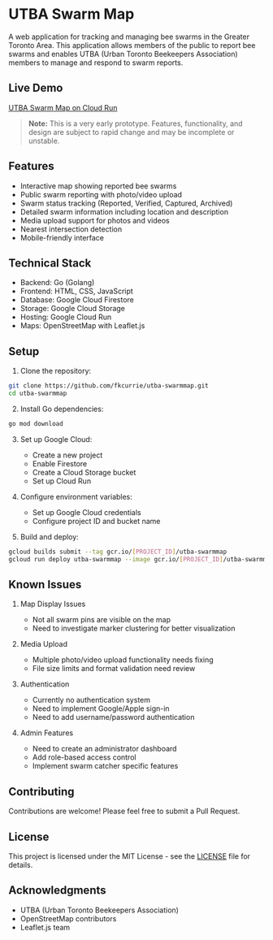 # UTBA Swarm Map

A web application for tracking and managing bee swarms in the Greater Toronto Area. This application allows members of the public to report bee swarms and enables UTBA (Urban Toronto Beekeepers Association) members to manage and respond to swarm reports.

## Live Demo

[UTBA Swarm Map on Cloud Run](https://utba-swarmmap-rcemytjnza-pd.a.run.app)

> **Note:** This is a very early prototype. Features, functionality, and design are subject to rapid change and may be incomplete or unstable.

## Features

- Interactive map showing reported bee swarms
- Public swarm reporting with photo/video upload
- Swarm status tracking (Reported, Verified, Captured, Archived)
- Detailed swarm information including location and description
- Media upload support for photos and videos
- Nearest intersection detection
- Mobile-friendly interface

## Technical Stack

- Backend: Go (Golang)
- Frontend: HTML, CSS, JavaScript
- Database: Google Cloud Firestore
- Storage: Google Cloud Storage
- Hosting: Google Cloud Run
- Maps: OpenStreetMap with Leaflet.js

## Setup

1. Clone the repository:
```bash
git clone https://github.com/fkcurrie/utba-swarmmap.git
cd utba-swarmmap
```

2. Install Go dependencies:
```bash
go mod download
```

3. Set up Google Cloud:
   - Create a new project
   - Enable Firestore
   - Create a Cloud Storage bucket
   - Set up Cloud Run

4. Configure environment variables:
   - Set up Google Cloud credentials
   - Configure project ID and bucket name

5. Build and deploy:
```bash
gcloud builds submit --tag gcr.io/[PROJECT_ID]/utba-swarmmap
gcloud run deploy utba-swarmmap --image gcr.io/[PROJECT_ID]/utba-swarmmap --platform managed
```

## Known Issues

1. Map Display Issues
   - Not all swarm pins are visible on the map
   - Need to investigate marker clustering for better visualization

2. Media Upload
   - Multiple photo/video upload functionality needs fixing
   - File size limits and format validation need review

3. Authentication
   - Currently no authentication system
   - Need to implement Google/Apple sign-in
   - Need to add username/password authentication

4. Admin Features
   - Need to create an administrator dashboard
   - Add role-based access control
   - Implement swarm catcher specific features

## Contributing

Contributions are welcome! Please feel free to submit a Pull Request.

## License

This project is licensed under the MIT License - see the [LICENSE](LICENSE) file for details.

## Acknowledgments

- UTBA (Urban Toronto Beekeepers Association)
- OpenStreetMap contributors
- Leaflet.js team 